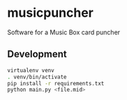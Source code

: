 # musicpuncher
Software for a Music Box card puncher

## Development

```bash
virtualenv venv
. venv/bin/activate
pip install -r requirements.txt 
python main.py <file.mid>
```
